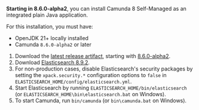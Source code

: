 ---
---

**Starting in 8.6.0-alpha2**, you can install Camunda 8 Self-Managed as an integrated plain Java application.

For this installation, you must have:

- OpenJDK 21+ locally installed
- Camunda `8.6.0-alpha2` or later

1. Download the [latest release artifact](https://github.com/camunda/camunda/releases), starting with [8.6.0-alpha2](https://github.com/camunda/camunda/releases/tag/8.6.0-alpha2).
2. Download [Elasticsearch 8.9.2](https://www.elastic.co/downloads/past-releases/elasticsearch-8-9-2).
3. For non-production cases, disable Elasticsearch's security packages by setting the `xpack.security.*` configuration options to `false` in `ELASTICSEARCH_HOME/config/elasticsearch.yml`.
4. Start Elasticsearch by running `ELASTICSEARCH_HOME/bin/elasticsearch` (or `ELASTICSEARCH_HOME\bin\elasticsearch.bat` on Windows).
5. To start Camunda, run `bin/camunda` (or `bin\camunda.bat` on Windows).
